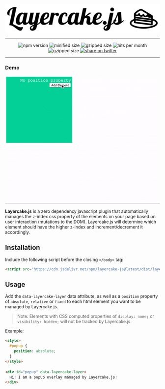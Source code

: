 <p align="center">
  <img alt="Layercake.js" src="https://raw.githubusercontent.com/mcarlucci/layercake/HEAD/_layouts/layercake-js.svg?sanitize=true" />
</p>

----

<p align="center">
  <img alt="npm version" src="https://img.shields.io/npm/v/layercake-js.svg?style=flat-square" />
  <img alt="minified size" src="https://img.shields.io/bundlephobia/min/layercake-js.svg?style=flat-square" />
  <img alt="gzipped size" src="https://img.shields.io/bundlephobia/minzip/layercake-js.svg?style=flat-square" />
  <img alt="hits per month" src="https://data.jsdelivr.com/v1/package/npm/layercake-js/badge" />
  <img alt="gzipped size" src="https://img.shields.io/npm/l/layercake-js.svg?style=flat-square" />
  <a href="https://twitter.com/intent/tweet?text=Layercake.js%20-%20an%20automated%20z-index%20manager%20%0A&url=https://mcarlucci.github.io/layercake&via=mcarlucci515&hashtags=javascript,css,zindex" target="_blank"><img alt="share on twitter" src="https://img.shields.io/twitter/url/http/shields.io.svg?style=social" /></a>
</p>

----

<p align="center">
  <h3>Demo</h3>
  <a href="https://codepen.io/mcarlucci-1471848194/pen/gBKMOX" target="_blank">
    <img alt="Layercake.js" src="https://raw.githubusercontent.com/mcarlucci/layercake/HEAD/_layouts/layercake_demo.gif" />
  </a>
</p>

**Layercake.js** is a zero dependency javascript plugin that automatically manages the z-index css property of the elements on your page based on user interaction (mutations to the DOM). Layercake.js will determine which element should have the higher z-index and increment/decrement it accordingly.

## Installation
Include the following script before the closing `</body>` tag:
```html
<script src="https://cdn.jsdelivr.net/npm/layercake-js@latest/dist/layercake.min.js"></script>
```

## Usage
Add the `data-layercake-layer` data attribute, as well as a `position` property of `absolute`, `relative` or `fixed` to each html element you want to be managed by Layercake.js.

> Note: Elements with CSS computed properties of  `display: none;` or `visibility: hidden;` will not be tracked by Layercake.js.

Example:
```html
<style>
  #popup {
    position: absolute;
  }
</style>

<div id="popup" data-layercake-layer>
  Hi! I am a popup overlay managed by Layercake.js!
</div>
```
